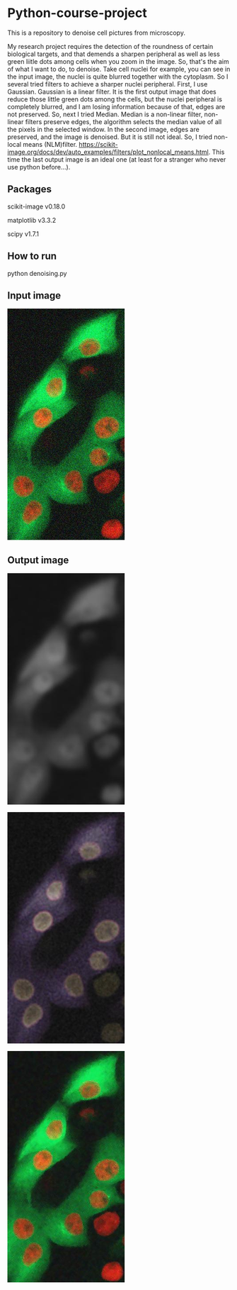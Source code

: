 # Python-course-project

This is a repository to denoise cell pictures from microscopy.

My research project requires the detection of the roundness of certain biological targets, and that demends a sharpen peripheral as well as less green liitle dots among cells when you zoom in the image. So, that's the aim of what I want to do, to denoise. Take cell nuclei for example, you can see in the input image, the nuclei is quite blurred together with the cytoplasm. So I several tried filters to achieve a sharper nuclei peripheral. First, I use Gaussian. Gaussian is a linear filter. It is the first output image that does reduce those little green dots among the cells, but the nuclei peripheral is completely blurred, and I am losing information because of that, edges are not preserved. So, next I tried Median. Median is a non-linear filter, non-linear filters preserve edges, the algorithm selects the median value of all the pixels in the selected window. In the second image, edges are preserved, and the image is denoised. But it is still not ideal. So, I tried non-local means (NLM)filter. https://scikit-image.org/docs/dev/auto_examples/filters/plot_nonlocal_means.html. This time the last output image is an ideal one (at least for a stranger who never use python before...).

## Packages

scikit-image v0.18.0

matplotlib v3.3.2

scipy v1.7.1

## How to run

python denoising.py

## Input image

![image](https://github.com/yuangao2021/Python-course-project/blob/main/test_data/noisy_image.jpg)

## Output image

![image](https://github.com/yuangao2021/Python-course-project/blob/main/test_data/gaussian.jpg)

![image](https://github.com/yuangao2021/Python-course-project/blob/main/test_data/median.jpg)

![image](https://github.com/yuangao2021/Python-course-project/blob/main/test_data/NLM.jpg)
